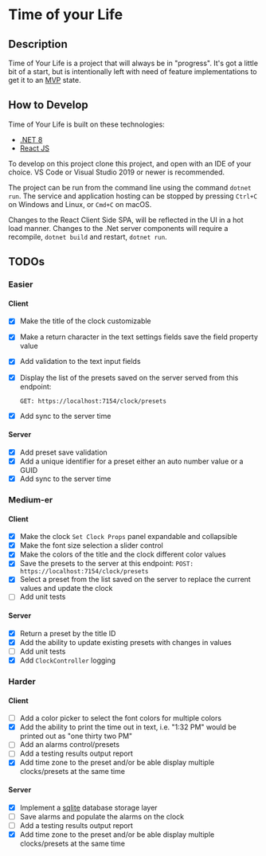 # Time of your Life

## Description

Time of Your Life is a project that will always be in "progress".  It's got a little bit of a start, but is intentionally left with need of feature implementations to get it to an [MVP] state.

## How to Develop

Time of Your Life is built on these technologies:

- [.NET 8]
- [React JS]

To develop on this project clone this project, and open with an IDE of your choice. VS Code or Visual Studio 2019 or newer is recommended.

The project can be run from the command line using the command `dotnet run`.  The service and application hosting can be stopped by pressing `Ctrl+C` on Windows and Linux, or `Cmd+C` on macOS.

Changes to the React Client Side SPA, will be reflected in the UI in a hot load manner. Changes to the .Net server components will require a recompile, `dotnet build` and restart, `dotnet run`.

## TODOs

### Easier

#### Client

- [X] Make the title of the clock customizable

- [X] Make a return character in the text settings fields save the field property value

- [X] Add validation to the text input fields

- [X] Display the list of the presets saved on the server served from this endpoint:

  `GET: https://localhost:7154/clock/presets`

- [X] Add sync to the server time

#### Server

- [X] Add preset save validation
- [X] Add a unique identifier for a preset either an auto number value or a GUID
- [X] Add sync to the server time

### Medium-er

#### Client

- [X] Make the clock `Set Clock Props` panel expandable and collapsible
- [X] Make the font size selection a slider control
- [X] Make the colors of the title and the clock different color values
- [X] Save the presets to the server at this endpoint:
  `POST: https://localhost:7154/clock/presets`
- [X] Select a preset from the list saved on the server to replace the current values and update the clock
- [ ] Add unit tests

#### Server

- [X] Return a preset by the title ID
- [X] Add the ability to update existing presets with changes in values
- [ ] Add unit tests
- [X] Add `ClockController` logging

### Harder

#### Client

- [ ] Add a color picker to select the font colors for multiple colors
- [X] Add the ability to print the time out in text, i.e. "1:32 PM" would be printed out as "one thirty two PM"
- [ ] Add an alarms control/presets
- [ ] Add a testing results output report
- [X] Add time zone to the preset and/or be able display multiple clocks/presets at the same time

#### Server

- [X] Implement a [sqlite] database storage layer
- [ ] Save alarms and populate the alarms on the clock
- [ ] Add a testing results output report
- [X] Add time zone to the preset and/or be able display multiple clocks/presets at the same time

<!-- links -->

[MVP]: https://www.agilealliance.org/glossary/mvp/ "AGILE GLOSSARY: Minimum Viable Product (MVP)"
[sqlite]: https://www.sqlite.org/index.html "What Is SQLite"
[.NET 8]: https://dotnet.microsoft.com/en-us/download "Download .NET"
[React JS]: https://react.dev/ "React: The library for web and native user interfaces"
